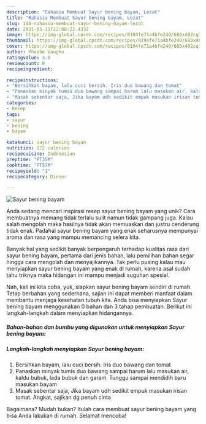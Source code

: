 ```yaml
---
description: "Rahasia Membuat Sayur bening bayam, Lezat"
title: "Rahasia Membuat Sayur bening bayam, Lezat"
slug: 148-rahasia-membuat-sayur-bening-bayam-lezat
date: 2021-05-11T22:00:22.433Z
image: https://img-global.cpcdn.com/recipes/8194fe71a4bfe240/680x482cq70/sayur-bening-bayam-foto-resep-utama.jpg
thumbnail: https://img-global.cpcdn.com/recipes/8194fe71a4bfe240/680x482cq70/sayur-bening-bayam-foto-resep-utama.jpg
cover: https://img-global.cpcdn.com/recipes/8194fe71a4bfe240/680x482cq70/sayur-bening-bayam-foto-resep-utama.jpg
author: Phoebe Vaughn
ratingvalue: 3.8
reviewcount: 9
recipeingredient:

recipeinstructions:
- "Bersihkan bayam, lalu cuci bersih. Iris duo bawang dan tomat"
- "Panaskan minyak tumis duo bawang sampai harum lalu masukan air, kaldu bubuk, lada bubuk dan garam. Tunggu sampai mendidih baru masukan bayam"
- "Masak sebentar saja, Jika bayam udh sedikit empuk masukan irisan tomat. Angkat, sajikan dg penuh cinta"
categories:
- Resep
tags:
- sayur
- bening
- bayam

katakunci: sayur bening bayam 
nutrition: 172 calories
recipecuisine: Indonesian
preptime: "PT35M"
cooktime: "PT57M"
recipeyield: "1"
recipecategory: Dinner

---
```



![Sayur bening bayam](https://img-global.cpcdn.com/recipes/8194fe71a4bfe240/680x482cq70/sayur-bening-bayam-foto-resep-utama.jpg)

Anda sedang mencari inspirasi resep sayur bening bayam yang unik? Cara membuatnya memang tidak terlalu sulit namun tidak gampang juga. Kalau salah mengolah maka hasilnya tidak akan memuaskan dan justru cenderung tidak enak. Padahal sayur bening bayam yang enak seharusnya mempunyai aroma dan rasa yang mampu memancing selera kita.



Banyak hal yang sedikit banyak berpengaruh terhadap kualitas rasa dari sayur bening bayam, pertama dari jenis bahan, lalu pemilihan bahan segar hingga cara mengolah dan menyajikannya. Tak perlu pusing kalau mau menyiapkan sayur bening bayam yang enak di rumah, karena asal sudah tahu triknya maka hidangan ini mampu menjadi suguhan spesial.


Nah, kali ini kita coba, yuk, siapkan sayur bening bayam sendiri di rumah. Tetap berbahan yang sederhana, sajian ini dapat memberi manfaat dalam membantu menjaga kesehatan tubuh kita. Anda bisa menyiapkan Sayur bening bayam menggunakan 0 bahan dan 3 tahap pembuatan. Berikut ini langkah-langkah dalam menyiapkan hidangannya.

<!--inarticleads1-->

##### Bahan-bahan dan bumbu yang digunakan untuk menyiapkan Sayur bening bayam:





<!--inarticleads2-->

##### Langkah-langkah menyiapkan Sayur bening bayam:

1. Bersihkan bayam, lalu cuci bersih. Iris duo bawang dan tomat
1. Panaskan minyak tumis duo bawang sampai harum lalu masukan air, kaldu bubuk, lada bubuk dan garam. Tunggu sampai mendidih baru masukan bayam
1. Masak sebentar saja, Jika bayam udh sedikit empuk masukan irisan tomat. Angkat, sajikan dg penuh cinta




Bagaimana? Mudah bukan? Itulah cara membuat sayur bening bayam yang bisa Anda lakukan di rumah. Selamat mencoba!
